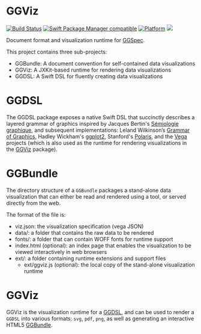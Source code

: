 # GGViz

[![Build Status](https://github.com/glimpseio/GGViz/workflows/GGViz%20CI/badge.svg?branch=main)](https://github.com/glimpseio/GGViz/actions)
[![Swift Package Manager compatible](https://img.shields.io/badge/SPM-compatible-brightgreen.svg)](https://github.com/apple/swift-package-manager)
[![Platform](https://img.shields.io/badge/Platforms-macOS%20|%20iOS%20|%20tvOS%20|%20Linux-lightgrey.svg)](https://github.com/glimpseio/GGSpec)
[![](https://tokei.rs/b1/github/glimpseio/GGViz)](https://github.com/glimpseio/GGViz)

Document format and visualization runtime for [GGSpec](https://github.com/glimpseio/GGSpec).

This project contains three sub-projects:

 * GGBundle: A document convention for self-contained data visualizations
 * GGViz: A JXKit-based runtime for rendering data visualizations
 * GGDSL: A Swift DSL for fluently creating data visualizations

# GGDSL

The GGDSL package exposes a native Swift DSL that succinctly describes a layered grammar of graphics inspired by Jacques Bertin's [Sémiologie graphique](https://fr.wikipedia.org/wiki/Sémiologie_graphique), and subsequent implementations: Leland Wilkinson’s [Grammar of Graphics](https://www.springer.com/gp/book/9780387245447), Hadley Wickham's [ggplot2](https://en.wikipedia.org/wiki/Ggplot2), Stanford's [Polaris](http://www.graphics.stanford.edu/projects/polaris/), and the [Vega](https://vega.github.io) projects (which is also used as the runtime for rendering visualizations in the [GGViz](#GGViz) package). 

# GGBundle

The directory structure of a `GGBundle` packages a stand-alone data visualization that can either be read and rendered using a tool, or served directly from the web. 

The format of the file is:

 - viz.json: the visualization specification (vega JSON)
 - data/: a folder that contains the raw data to be rendered
 - fonts/: a folder that can contain WOFF fonts for runtime support
 - index.html (optional): an index page that enables the visualization to be viewed interactively in web browsers
 - ext/: a folder containing runtime extensions and support files
    - ext/ggviz.js (optional): the local copy of the stand-alone visualization runtime


# GGViz

GGViz is the visualization runtime for a [GGDSL](#GGDSL), and can be used to render a `GGDSL` into various formats: `svg`, `pdf`, `png`, as well as generating an interactive HTML5 [GGBundle](#GGBundle).
